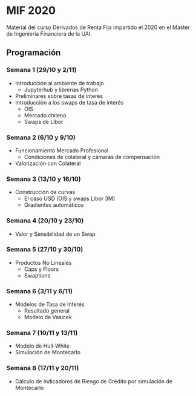 # MIF 2020
Material del curso Derivados de Renta Fija impartido el 2020 en el Master de Ingeniería Financiera de la UAI.

## Programación

### Semana 1 (29/10 y 2/11)

- Introducción al ambiente de trabajo
  - Jupyterhub y librerías Python
- Preliminares sobre tasas de interés
- Introducción a los swaps de tasa de interés
  - OIS
  - Mercado chileno
  - Swaps de Libor

### Semana 2 (6/10 y 9/10)

- Funcionamiento Mercado Profesional
  - Condiciones de colateral y cámaras de compensación
-  Valorización con Colateral

### Semana 3 (13/10 y 16/10)

- Construcción de curvas
  - El caso USD (OIS y swaps Libor 3M)
  - Gradientes automáticos

### Semana 4 (20/10 y 23/10)

- Valor y Sensibilidad de un Swap

### Semana 5 (27/10 y 30/10)

- Productos No Lineales
  - Caps y Floors
  - Swaptions

### Semana 6 (3/11 y 6/11)

- Modelos de Tasa de Interés
  - Resultado general
  - Modelo de Vasicek

### Semana 7 (10/11 y 13/11)

- Modelo de Hull-White
- Simulación de Montecarlo

### Semana 8 (17/11 y 20/11)

- Cálculo de Indicadores de Riesgo de Crédito por simulación de Montecarlo




